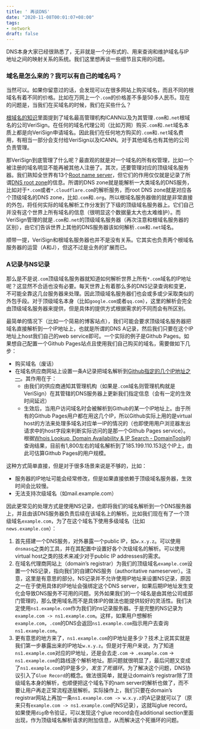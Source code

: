 ```yaml
---
title: ' 再谈DNS'
date: "2020-11-08T00:01:07+08:00"
tags:
- network
draft: false
---
```


DNS本身大家已经很熟悉了，无非就是一个分布式的、用来查询和维护域名与IP地址之间的映射关系的系统。我们这里想再谈一些细节且实用的问题。

### 域名是怎么来的？我可以有自己的域名吗？

当然可以。如果你留意过的话，会发现可以在很多网站上购买域名，而且不同的根域名有着不同的价格。比如在万网上一个`.com`的价格差不多是50多人民币。现在的问题是，当我们在买域名的时候，我们在买些什么？

[根域名的知识](http://www.ruanyifeng.com/blog/2018/05/root-domain.html)里面提到了域名最高管理机构ICANN以及为其管理`.com`和`.net`根域名的公司VeriSign。在任何的域名代理公司（比如万网）购买`.com`和`.net`域名本质上都是向VeriSign申请域名。因此我们在任何地方购买的`.com`和`.net`域名费用，有相当一部分会支付给VeriSign以及ICANN。对于其他域名也有其他的公司负责管理。

那VeriSign到底管理了什么呢？最直观的就是对一个域名的所有权管理，比如一个被注册的域名明显不能再被其他人注册了。其次，还要管理对应的顶级域名服务器。我们熟知全世界有13个[Root name server](https://en.wikipedia.org/wiki/Root_name_server)，但它们的作用仅仅就是记录了所谓[DNS root zone](https://www.iana.org/domains/root/files)的信息。所谓的DNS zone就是能解析一大类域名的DNS服务，比如对于`*.com`或者`*.cloudflare.com`的解析服务，而root DNS zone就是对应各个顶级域名的DNS zone，比如`.com`和`.org`。所以根域名服务器做的就是非常直接的外包，将任何实际的域名解析工作分发到了下级的顶级域名服务器上。它们自己并没有这个世界上所有域名的信息（很明显这个数据量太大也太难维护）。而VeriSign管理的就是`.com`和`.net`的顶级域名服务器（再次注意和根域名服务器的区别），由它们告诉世界上其他的DNS服务器该如何解析`.com`和`.net`域名。

顺带一提，VeriSign和根域名服务器也并不是没有关系。它其实也负责两个根域名服务器的运营（A和J），但这不过是业务的扩展而已。

### A记录与NS记录

那么是不是说`.com`顶级域名服务器就知道如何解析世界上所有`*.com`域名的IP地址呢？这显然不合适也没有必要。每天世界上有着那么多的DNS记录查询和变更，不可能全靠这几台服务器来处理。因此顶级域名服务器们也会或多或少采取类似的外包手段。对于顶级域名本身（比如`google.com`或者`qq.com`），这里的解析会完全由顶级域名服务器来提供，但是具体的提供方式根据需求的不同而会有所区别。

最简单的情况下（比如一个简易的博客站点），我们可能会要求顶级域名服务器把域名直接解析到一个IP地址上，也就是所谓的DNS A记录，然后我们只要在这个IP地址上host我们自己的web service即可。一个实际的例子是Github Pages。如果想自己配置一个Github Pages站点且使用我们自己购买的域名，需要做如下几步：
* 购买域名（废话）
* 在域名供应商网站上设置一条A记录把域名解析到[Github指定的几个IP地址之一](https://help.github.com/en/articles/setting-up-an-apex-domain#configuring-a-records-with-your-dns-provider)。其作用在于：
	* 由我们的供应商通知其管理机构（如果是`.com`域名则管理机构就是VeriSign）在其管辖的DNS服务器上更新我们指定信息（会有一定的生效时间延迟）
	* 生效后，当用户访问域名时会被解析到Github的某一个IP地址上。由于所有的Github Pages用户都在用这几个IP，所以Github实际上用的是virtual host的方法来处理多域名对应单一IP的情况的（也即使用用户浏览器发出请求中的host字段来判断实际访问的是那一个Github Pages service）。根据[Whois Lookup, Domain Availability & IP Search - DomainTools](http://whois.domaintools.com)的查询结果，目前有1,800左右的域名解析到了185.199.110.153这个IP上，由此可估算Github Pages的用户规模。

这种方式简单直接，但是对于很多场景来说是不够的，比如：
* 服务器的IP地址可能会经常修改，但是如果直接依赖于顶级域名服务器，生效时间会比较慢。
* 无法支持次级域名（如mail.example.com）

因此更常见的处理方式是使用NS记录，也即将我们的域名解析到一个DNS服务器上，并且由该DNS服务器负责后续在该域名上的解析。比如我们现在有了一个顶级域名`example.com`，为了在这个域名下使用多级域名（比如`news.example.com`）：
1. 首先搭建一个DNS服务，对外暴露一个public IP，如`w.x.y.z`。可以使用`dnsmasq`之类的工具，并在其配置中设置好各个次级域名的解析。可以使用virtual host之类的技术来减少对于public IP addresses的需求。
2. 在域名代理商网站上（domain’s registrar）为我们的顶级域名`example.com`设置一个NS记录，指向我们的自建DNS服务（authoritative nameserver）。注意，这里是有意思的部分。NS记录并不允许使用IP地址来设置NS记录，原因之一在于使用具体的IP地址会强绑定这个DNS server，如果后期IP地址发生变化会导致DNS服务不可用的问题。另外如果我们的一个域名是由其他公司或部门管理的，那么使用域名而不是具体IP的做法也能提供较好的灵活性。我们决定使用`ns1.example.com`作为我们的ns记录服务器。于是完整的NS记录为`example.com -> ns1.example.com`。这样，如果用户想解析`example.com`，`.com`的DNS会返回`ns1.example.com`指示用户去查询`ns1.example.com`。
3. 更有意思的地方来了，`ns1.example.com`的IP地址是多少？技术上说其实就是我们第一步暴露出来的IP地址`w.x.y.z`。但是对于用户来说，为了知道`ns1.example.com`对应的IP地址，还是会去走`.com` -> `.example.com` -> `ns1.example.com`的路线逐个解析地址。那问题就很明显了，最后问题又变成了`ns1.example.com`的IP是多少，*发生了死循环*。为了解决这个问题，DNS协议引入了`Glue Record`的概念。做法很简单，就是让domain’s registrar除了顶级域名本身的解析，也顺便把这个域名下的nam server的解析也做了，而不要让用户再走正常流程逐层解析。实际操作上，我们只要在domain’s registrar网站上再加一条`ns1.example.com -> w.x.y.z`的A记录就可以了（原来只有`example.com -> ns1.example.com`的NS记录），这就叫glue record。如果使用`dig`命令验证，可以发现这个glue record会在additional section里面出现，作为顶级域名解析请求的附加信息，从而解决这个死循环的问题。


